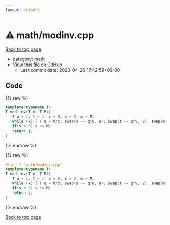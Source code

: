 ```yaml
---
layout: default
---
```


<!-- mathjax config similar to math.stackexchange -->
<script type="text/javascript" async
  src="https://cdnjs.cloudflare.com/ajax/libs/mathjax/2.7.5/MathJax.js?config=TeX-MML-AM_CHTML">
</script>
<script type="text/x-mathjax-config">
  MathJax.Hub.Config({
    TeX: { equationNumbers: { autoNumber: "AMS" }},
    tex2jax: {
      inlineMath: [ ['$','$'] ],
      processEscapes: true
    },
    "HTML-CSS": { matchFontHeight: false },
    displayAlign: "left",
    displayIndent: "2em"
  });
</script>

<script type="text/javascript" src="https://cdnjs.cloudflare.com/ajax/libs/jquery/3.4.1/jquery.min.js"></script>
<script src="https://cdn.jsdelivr.net/npm/jquery-balloon-js@1.1.2/jquery.balloon.min.js" integrity="sha256-ZEYs9VrgAeNuPvs15E39OsyOJaIkXEEt10fzxJ20+2I=" crossorigin="anonymous"></script>
<script type="text/javascript" src="../../assets/js/copy-button.js"></script>
<link rel="stylesheet" href="../../assets/css/copy-button.css" />


# :warning: math/modinv.cpp

<a href="../../index.html">Back to top page</a>

* category: <a href="../../index.html#7e676e9e663beb40fd133f5ee24487c2">math</a>
* <a href="{{ site.github.repository_url }}/blob/master/math/modinv.cpp">View this file on GitHub</a>
    - Last commit date: 2020-04-26 17:42:59+09:00




## Code

<a id="unbundled"></a>
{% raw %}
```cpp
template<typename T>  
T mod_inv(T x, T M){  
   T u = 1, t = 1, v = 0, s = 0, m = M;  
   while (x) { T q = m/x; swap(s -= q*u, u); swap(t -= q*v, v); swap(m -= q*x, x); }  
   if(s < 0) s += M;  
   return s;  
}

```
{% endraw %}

<a id="bundled"></a>
{% raw %}
```cpp
#line 1 "math/modinv.cpp"
template<typename T>  
T mod_inv(T x, T M){  
   T u = 1, t = 1, v = 0, s = 0, m = M;  
   while (x) { T q = m/x; swap(s -= q*u, u); swap(t -= q*v, v); swap(m -= q*x, x); }  
   if(s < 0) s += M;  
   return s;  
}

```
{% endraw %}

<a href="../../index.html">Back to top page</a>

